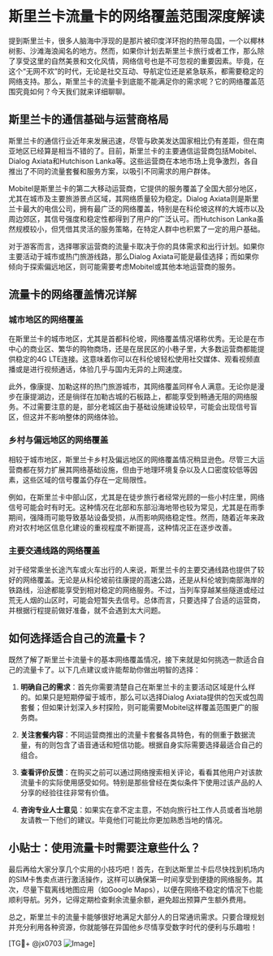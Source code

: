 # 斯里兰卡流量卡的网络覆盖范围深度解读

提到斯里兰卡，很多人脑海中浮现的是那片被印度洋环抱的热带岛国，一个以椰林树影、沙滩海浪闻名的地方。然而，如果你计划去斯里兰卡旅行或者工作，那么除了享受这里的自然美景和文化风情，网络信号也是不可忽视的重要因素。毕竟，在这个“无网不欢”的时代，无论是社交互动、导航定位还是紧急联系，都需要稳定的网络支持。那么，斯里兰卡的流量卡到底能不能满足你的需求呢？它的网络覆盖范围究竟如何？今天我们就来详细聊聊。

## 斯里兰卡的通信基础与运营商格局

斯里兰卡的通信行业近年来发展迅速，尽管与欧美发达国家相比仍有差距，但在南亚地区已经算是相当不错的了。目前，斯里兰卡的主要通信运营商包括Mobitel、Dialog Axiata和Hutchison Lanka等。这些运营商在本地市场上竞争激烈，各自推出了不同的流量套餐和服务方案，以吸引不同需求的用户群体。

Mobitel是斯里兰卡的第二大移动运营商，它提供的服务覆盖了全国大部分地区，尤其在城市及主要旅游景点区域，其网络质量较为稳定。Dialog Axiata则是斯里兰卡最大的电信公司，拥有最广泛的网络覆盖，特别是在科伦坡这样的大城市以及周边郊区，其信号强度和稳定性都得到了用户的广泛认可。而Hutchison Lanka虽然规模较小，但凭借其灵活的服务策略，在特定人群中也积累了一定的用户基础。

对于游客而言，选择哪家运营商的流量卡取决于你的具体需求和出行计划。如果你主要活动于城市或热门旅游线路，那么Dialog Axiata可能是最佳选择；而如果你倾向于探索偏远地区，则可能需要考虑Mobitel或其他本地运营商的服务。

## 流量卡的网络覆盖情况详解

### 城市地区的网络覆盖

在斯里兰卡的城市地区，尤其是首都科伦坡，网络覆盖情况堪称优秀。无论是在市中心的商业区、繁华的购物商场，还是在居民区的小巷子里，大多数运营商都能提供稳定的4G LTE连接。这意味着你可以在科伦坡轻松使用社交媒体、观看视频直播或是进行视频通话，体验几乎与国内无异的上网速度。

此外，像康提、加勒这样的热门旅游城市，其网络覆盖同样令人满意。无论你是漫步在康提湖边，还是徜徉在加勒古城的石板路上，都能享受到畅通无阻的网络服务。不过需要注意的是，部分老城区由于基础设施建设较早，可能会出现信号盲区，但这并不影响整体的网络体验。

### 乡村与偏远地区的网络覆盖

相较于城市地区，斯里兰卡乡村及偏远地区的网络覆盖情况稍显逊色。尽管三大运营商都在努力扩展其网络基础设施，但由于地理环境复杂以及人口密度较低等因素，这些区域的信号覆盖仍存在一定局限性。

例如，在斯里兰卡中部山区，尤其是在徒步旅行者经常光顾的一些小村庄里，网络信号可能会时有时无。这种情况在北部和东部沿海地带也较为常见，尤其是在雨季期间，强降雨可能导致基站设备受损，从而影响网络稳定性。然而，随着近年来政府对农村地区信息化建设的重视程度不断提高，这种情况正在逐步改善。

### 主要交通线路的网络覆盖

对于经常乘坐长途汽车或火车出行的人来说，斯里兰卡的主要交通线路也提供了较好的网络覆盖。无论是从科伦坡前往康提的高速公路，还是从科伦坡到南部海岸的铁路线，沿途都能享受到相对稳定的网络服务。不过，当列车穿越某些隧道或经过荒无人烟的山区时，可能会短暂失去信号。总体而言，只要选择了合适的运营商，并根据行程提前做好准备，就不会遇到太大问题。

## 如何选择适合自己的流量卡？

既然了解了斯里兰卡流量卡的基本网络覆盖情况，接下来就是如何挑选一款适合自己的流量卡了。以下几点建议或许能帮助你做出明智的选择：

1. **明确自己的需求**：首先你需要清楚自己在斯里兰卡的主要活动区域是什么样的。如果只是短期停留于城市，那么可以选择Dialog Axiata提供的包天或包周套餐；但如果计划深入乡村探险，则可能需要Mobitel这样覆盖范围更广的服务商。

2. **关注套餐内容**：不同运营商推出的流量卡套餐各具特色，有的侧重于数据流量，有的则包含了语音通话和短信功能。根据自身实际需要选择最适合自己的组合。

3. **查看评价反馈**：在购买之前可以通过网络搜索相关评论，看看其他用户对该款流量卡的实际使用感受如何。特别是那些曾经在类似条件下使用过该产品的人分享的经验往往非常有价值。

4. **咨询专业人士意见**：如果实在拿不定主意，不妨向旅行社工作人员或者当地朋友请教一下他们的建议。毕竟他们可能比你更加熟悉当地的情况。

## 小贴士：使用流量卡时需要注意些什么？

最后再给大家分享几个实用的小技巧吧！首先，在到达斯里兰卡后尽快找到机场内的SIM卡售卖点进行激活操作，这样可以确保第一时间享受到便捷的网络服务。其次，尽量下载离线地图应用（如Google Maps），以便在网络不稳定的情况下也能顺利导航。另外，记得定期检查剩余流量余额，避免超出预算产生额外费用。

总之，斯里兰卡的流量卡能够很好地满足大部分人的日常通讯需求。只要合理规划并充分利用各种资源，你就能够在异国他乡尽情享受数字时代的便利与乐趣啦！

[TG💪+ @jx0703 ![Image](https://github.com/user-attachments/assets/dbca1d08-cadb-493c-b0ec-ad6f7a83f270)]
